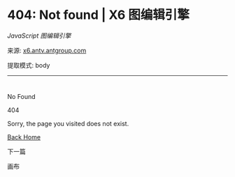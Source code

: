 # 404: Not found | X6 图编辑引擎

_JavaScript 图编辑引擎_

来源: [x6.antv.antgroup.com](https://x6.antv.antgroup.com/zh/docs/api/ui/contextmenu)

提取模式: body

---

#

No Found

404

Sorry, the page you visited does not exist.

[Back Home](https://x6.antv.antgroup.com/)

下一篇

画布
